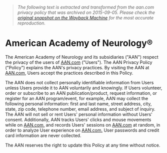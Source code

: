 > *The following text is extracted and transformed from the aan.com privacy policy that was archived on 2015-09-05. Please check the [original snapshot on the Wayback Machine](https://web.archive.org/web/20150905072305id_/https%3A//www.aan.com/privacy-policy) for the most accurate reproduction.*

# American Academy of Neurology®

The American Academy of Neurology and its subsidiaries ("AAN") respect the privacy of the users of [AAN.com](http://www.aan.com/) ("Users"). The AAN Privacy Policy ("Policy") explains the AAN's privacy practices. By visiting the AAN at [AAN.com](http://www.aan.com/), Users accept the practices described in this Policy.

The AAN does not collect personally identifiable information from Users unless Users provide it to AAN voluntarily and knowingly. If Users volunteer, order or subscribe to an AAN publication/product, request information, or register for an AAN program/event, for example, AAN may collect the following personal information: first and last name, street address, city, state, zip code, telephone number, email address, and subject of inquiry. The AAN will not sell or rent Users' personal information without Users' consent. Additionally, AAN tracks Users' clicks and mouse movements while on [AAN.com,](http://aan.com/) and records Users' sessions on [AAN.com](http://aan.com/) at random, in order to analyze User experience on [AAN.com.](http://www.aan.com/) User passwords and credit card information are never collected.

The AAN reserves the right to update this Policy at any time without notice.
